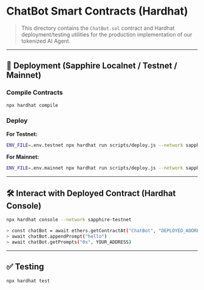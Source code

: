 # ChatBot Smart Contracts (Hardhat)

> This directory contains the `ChatBot.sol` contract and Hardhat deployment/testing utilities for the production implementation of our tokenized AI Agent.

---

## 🚀 Deployment (Sapphire Localnet / Testnet / Mainnet)

### Compile Contracts

```bash
npx hardhat compile
```

### Deploy

**For Testnet:**

```bash
ENV_FILE=.env.testnet npx hardhat run scripts/deploy.js --network sapphire-testnet
```

**For Mainnet:**

```bash
ENV_FILE=.env.mainnet npx hardhat run scripts/deploy.js --network sapphire
```

---

## 🛠 Interact with Deployed Contract (Hardhat Console)

```bash
npx hardhat console --network sapphire-testnet

> const chatBot = await ethers.getContractAt("ChatBot", "DEPLOYED_ADDRESS")
> await chatBot.appendPrompt("hello")
> await chatBot.getPrompts("0x", YOUR_ADDRESS)
```

---

## ✅ Testing

```bash
npx hardhat test
```
